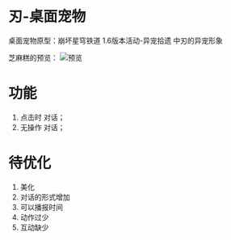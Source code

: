# 刃-桌面宠物
桌面宠物原型：崩坏星穹铁道 1.6版本活动-异宠拾遗 中刃的异宠形象

芝麻糕的预览：
![预览](预览.gif)

# 功能
1. 点击时 对话；
2. 无操作 对话；

# 待优化
1. 美化
2. 对话的形式增加
3. 可以播报时间
4. 动作过少
5. 互动缺少
